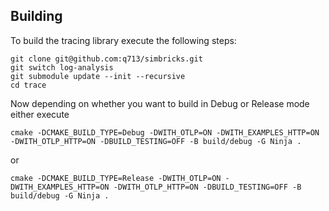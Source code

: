 Building
--------

To build the tracing library execute the following steps:

```
git clone git@github.com:q713/simbricks.git
git switch log-analysis
git submodule update --init --recursive
cd trace
```

Now depending on whether you want to build in Debug or Release mode either execute

```
cmake -DCMAKE_BUILD_TYPE=Debug -DWITH_OTLP=ON -DWITH_EXAMPLES_HTTP=ON -DWITH_OTLP_HTTP=ON -DBUILD_TESTING=OFF -B build/debug -G Ninja .
```

or 

```
cmake -DCMAKE_BUILD_TYPE=Release -DWITH_OTLP=ON -DWITH_EXAMPLES_HTTP=ON -DWITH_OTLP_HTTP=ON -DBUILD_TESTING=OFF -B build/debug -G Ninja .
```
